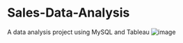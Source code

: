 # Sales-Data-Analysis
A data analysis project using MySQL and Tableau
![image](https://github.com/sahilfaizal01/Sales-Data-Analysis/assets/106440078/72bc19cc-d13c-4ac6-9465-1bc16ec806c8)
